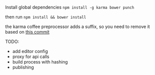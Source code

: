 Install global dependencies
```npm install -g karma bower punch```

then run
```npm install && bower install```

the karma coffee preprocessor adds a suffix, so you need to remove it based on [this commit](https://github.com/karma-runner/karma-coffee-preprocessor/commit/14b1835aacc0b930f4cf5ef0effd4500acb1cc15)

TODO:
- add editor config
- proxy for api calls
- build process with hashing
- publishing
